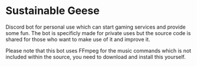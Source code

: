 # Sustainable Geese
Discord bot for personal use which can start gaming services and provide some fun. The bot is specificly made for private uses but the source code is shared for those who want to make use of it and improve it.

Please note that this bot uses FFmpeg for the music commands which is not included within the source, you need to download and install this yourself.